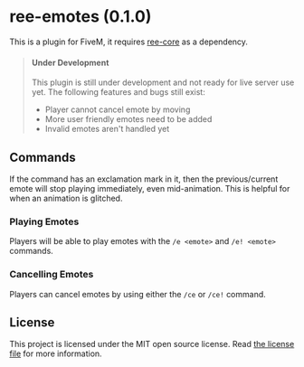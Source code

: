 # ree-emotes (0.1.0)

This is a plugin for FiveM, it requires [ree-core](https://github.com/REE-FiveM/ree-core)
as a dependency.

> #### Under Development
> This plugin is still under development and not ready for live server use yet.
> The following features and bugs still exist:
> * Player cannot cancel emote by moving
> * More user friendly emotes need to be added
> * Invalid emotes aren't handled yet


## Commands

If the command has an exclamation mark in it, then the previous/current emote
will stop playing immediately, even mid-animation. This is helpful for when 
an animation is glitched.

### Playing Emotes
Players will be able to play emotes with the `/e <emote>` and `/e! <emote>` commands.

### Cancelling Emotes
Players can cancel emotes by using either the `/ce` or `/ce!` command.


## License

This project is licensed under the MIT open source license. Read [the license file](LICENSE.md) for more information.
